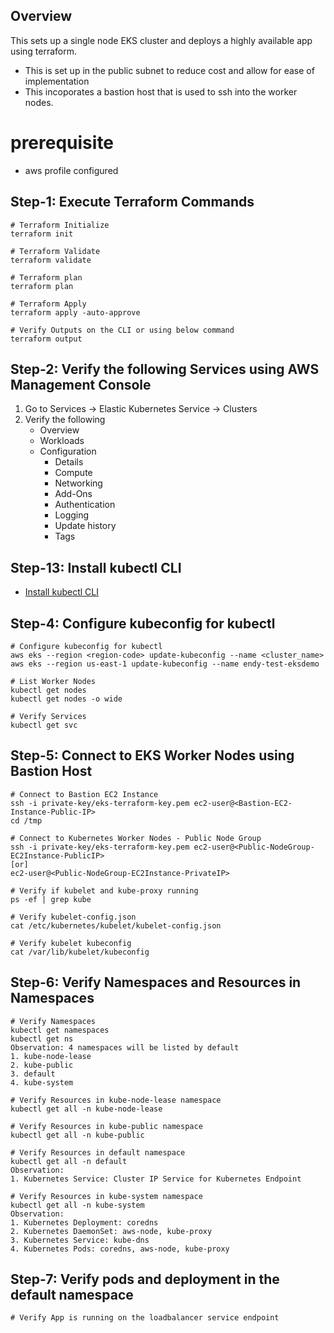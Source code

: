 ## Overview
This sets up a single node EKS cluster and deploys a highly available app using terraform.

- This is set up in the public subnet to reduce cost and allow for ease of implementation
- This incoporates a bastion host that is used to ssh into the worker nodes. 
# prerequisite
- aws profile configured

## Step-1: Execute Terraform Commands
```t
# Terraform Initialize
terraform init

# Terraform Validate
terraform validate

# Terraform plan
terraform plan

# Terraform Apply
terraform apply -auto-approve

# Verify Outputs on the CLI or using below command
terraform output
```

## Step-2: Verify the following Services using AWS Management Console
1. Go to Services -> Elastic Kubernetes Service -> Clusters
2. Verify the following
    - Overview
    - Workloads
    - Configuration
        - Details
        - Compute
        - Networking
        - Add-Ons
        - Authentication
        - Logging
        - Update history
        - Tags


## Step-13: Install kubectl CLI
- [Install kubectl CLI](https://docs.aws.amazon.com/eks/latest/userguide/install-kubectl.html)

## Step-4: Configure kubeconfig for kubectl
```t
# Configure kubeconfig for kubectl
aws eks --region <region-code> update-kubeconfig --name <cluster_name>
aws eks --region us-east-1 update-kubeconfig --name endy-test-eksdemo

# List Worker Nodes
kubectl get nodes
kubectl get nodes -o wide

# Verify Services
kubectl get svc
```

## Step-5: Connect to EKS Worker Nodes using Bastion Host
```t
# Connect to Bastion EC2 Instance
ssh -i private-key/eks-terraform-key.pem ec2-user@<Bastion-EC2-Instance-Public-IP>
cd /tmp

# Connect to Kubernetes Worker Nodes - Public Node Group
ssh -i private-key/eks-terraform-key.pem ec2-user@<Public-NodeGroup-EC2Instance-PublicIP> 
[or]
ec2-user@<Public-NodeGroup-EC2Instance-PrivateIP>

# Verify if kubelet and kube-proxy running
ps -ef | grep kube

# Verify kubelet-config.json
cat /etc/kubernetes/kubelet/kubelet-config.json

# Verify kubelet kubeconfig
cat /var/lib/kubelet/kubeconfig

```

## Step-6: Verify Namespaces and Resources in Namespaces
```t
# Verify Namespaces
kubectl get namespaces
kubectl get ns 
Observation: 4 namespaces will be listed by default
1. kube-node-lease
2. kube-public
3. default
4. kube-system

# Verify Resources in kube-node-lease namespace
kubectl get all -n kube-node-lease

# Verify Resources in kube-public namespace
kubectl get all -n kube-public

# Verify Resources in default namespace
kubectl get all -n default
Observation: 
1. Kubernetes Service: Cluster IP Service for Kubernetes Endpoint

# Verify Resources in kube-system namespace
kubectl get all -n kube-system
Observation: 
1. Kubernetes Deployment: coredns
2. Kubernetes DaemonSet: aws-node, kube-proxy
3. Kubernetes Service: kube-dns
4. Kubernetes Pods: coredns, aws-node, kube-proxy
```

## Step-7: Verify pods and deployment in the default namespace
```t
# Verify App is running on the loadbalancer service endpoint

